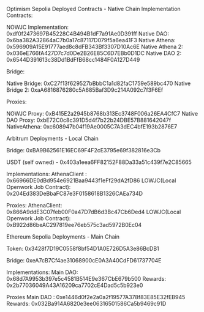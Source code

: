Optimism Sepolia Deployed Contracts - Native Chain
Implementation Contracts:

NOWJC Implementation: 0xdf0f2473697B45228C4B494B1dF7a91Ae0D391ff
Native DAO: 0x6ba382A32864aC7b0a17c87117D079f5a6ea41F3
Native Athena: 0x596909A15E91777aed8c8dFB343Bf3307D10Ac6E
Native Athena 2: 0x036eE766fA427D7c7d0De2B26E85C6D7EBb0D1DC
Native DAO 2: 0x6544D391613c38Dd1BdFfB68cc1484F0A127D449

Bridge:

Native Bridge: 0xC27f13f629527bBbbC1a1d82faC1759e589bc470
Native Bridge 2: 0xaA6816876280c5A685Baf3D9c214A092c7f3F6Ef

Proxies:

NOWJC Proxy: 0xB415E2a2945b8768b313Ec3748F006a26EA4CfC7
Native DAO Proxy: 0xbE72C0c8c391D5d4f7b22b24DBE57B881642047f
NativeAthena: 0xc608947b04f19Ae0005C7A3dEC4bfE193b2876E7

Arbitrum Deployments - Local Chain

Bridge: 0xBA9B62561E16EC69F4F2cE3795e69f382816e3Cb

USDT (self owned) -  0x403a1eea6FF82152F88Da33a51c439f7e2C85665

Implementations:
AthenaClient : 0x66966DE0dBd954e6921Baa9443f1eFf29dA2fD86
LOWJC(Local Openwork Job Contract): 0x204Ed383DeBbaFC87e3F0158618B1326CAEa734D

Proxies:
AthenaClient: 0x866A9ddE3C07feb00F0a47D7dB6d3Bc47Cb6Ded4
LOWJC(Local Openwork Job Contract): 0xB922d86beAC297819ee76eb575c3ad5972B0Ec04


Ethereum Sepolia Deployments - Main Chain

Token: 0x3428f7D19C0558f8bf54D1A0E726D5A3e86BcDB1

Bridge: 0xeA7cB7Cf4ae31068900cE0A3A40CdFD61737704E

Implementations:
Main DAO: 0x68d7A9953b397e5c4581B514E9e367CbE679b500
Rewards: 0x2b77036049A43A16209ca7702cE4Dad5c5b923e0

Proxies
Main DAO : 0xe1446d0f2e2a0a2f19577A378f83E85E32fEB945
Rewards: 0x032Ba914A6820e3ee06316501586Ca5b9469c91D
